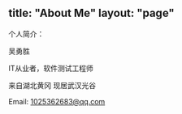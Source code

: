 title: "About Me"
layout: "page"
---
个人简介：

吴勇胜

IT从业者，软件测试工程师

来自湖北黄冈 现居武汉光谷

Email: 1025362683@qq.com